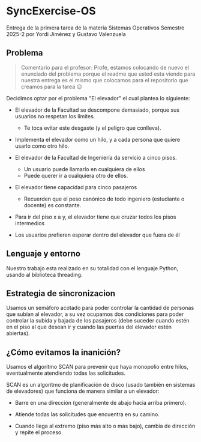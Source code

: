 # SyncExercise-OS

Entrega de la primera tarea de la materia Sistemas Operativos Semestre 2025-2 por Yordi Jiménez y Gustavo Valenzuela

## Problema

> Comentario para el profesor: Profe, estamos colocando de nuevo el enunciado del problema porque el readme que usted esta viendo para nuestra entrega es el mismo que colocamos para el repositorio que creamos para la tarea 😉

Decidimos optar por el problema "El elevador" el cual plantea lo siguiente:

- El elevador de la Facultad se descompone demasiado, porque
sus usuarios no respetan los límites. 

    * Te toca evitar este desgaste (y el peligro que conlleva).

- Implementa el elevador como un hilo, y a cada persona que
quiere usarlo como otro hilo.

- El elevador de la Facultad de Ingeniería da servicio a cinco
pisos.

    * Un usuario puede llamarlo en cualquiera de ellos
    * Puede querer ir a cualquiera otro de ellos.

- El elevador tiene capacidad para cinco pasajeros

    * Recuerden que el peso canónico de todo ingeniero (estudiante o docente) es constante.

- Para ir del piso x a y, el elevador tiene que cruzar todos los pisos intermedios

- Los usuarios prefieren esperar dentro del elevador que fuera de él

## Lenguaje y entorno

Nuestro trabajo esta realizado en su totalidad con el lenguaje Python, usando al biblioteca threading.

## Estrategia de sincronizacion

Usamos un semáforo acotado para poder controlar la cantidad de personas que subían al elevador, a su vez
ocupamos dos condiciones para poder controlar la subida y bajada de los pasajeros (debe suceder cuando estén en el
piso al que desean ir y cuando las puertas del elevador estén abiertas).

## ¿Cómo evitamos la inanición?

Usamos el algoritmo SCAN para prevenir que haya monopolio entre hilos, eventualmente atendiendo todas las solicitudes.

SCAN es un algoritmo de planificación de disco (usado también en sistemas de elevadores) que funciona de manera similar a un elevador:

- Barre en una dirección (generalmente de abajo hacia arriba primero).

- Atiende todas las solicitudes que encuentra en su camino.

- Cuando llega al extremo (piso más alto o más bajo), cambia de dirección y repite el proceso.


